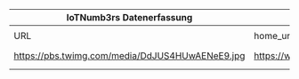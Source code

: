 |IoTNumb3rs Datenerfassung|||||||||||
| ---- | ---- | ---- | ---- | ---- | ---- | ---- | ---- | ---- | ---- | ---- |
||||||||||||
|URL|home_url|filename|device_class|device_count|market_class|market_volume|prognosis_year|publication_year|authorship_class|Dropbox folder|
|https://pbs.twimg.com/media/DdJUS4HUwAENeE9.jpg|https://www.trendsmap.com/twitter/tweet/995951221272817664|file12_DdJUS4HUwAENeE9.jpg||||||||MariaMarg/20190106-1800|
